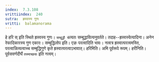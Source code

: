 ```yaml
---
index:  7.3.108
vrittiindex:  240
sutra:  ह्रस्वस्य गुणः
vritti:  balamanorama 
---
```


हे हरि स् इति स्थिते ह्रस्वस्य गुणः। `सम्बुद्धौ चे`त्यतः सम्बुद्धावित्यनुवर्तते। तदाह--ह्रस्वस्येत्यादिना। अनेन रेफादिकारस्य गुण एकारः। सम्बुद्धिलोप इति। एङः परत्वादिति भावः। नत्वत्र ह्रस्वात्परत्वमस्ति, परत्वान्नित्यत्वाच्च सम्बुद्धिगुणे कृते ह्रस्वात्परत्वाऽभावात्। हरिमिति। अमि पूर्वरूपे रूपम्। हरीनिति। पूर्वसवर्णदीर्घे `तस्माच्छसः` इति नत्वम्। 

